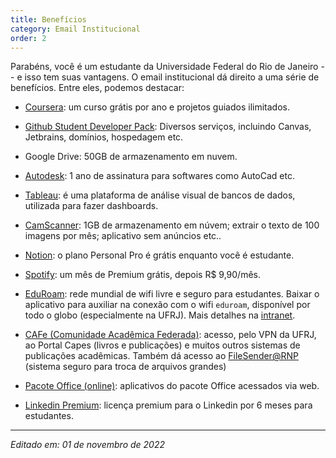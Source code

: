 ```yaml
---
title: Benefícios
category: Email Institucional
order: 2
---
```


Parabéns, você é um estudante da Universidade Federal do Rio de Janeiro -- e isso tem suas vantagens.
O email institucional dá direito a uma série de benefícios. 
Entre eles, podemos destacar:

+ [Coursera](https://www.coursera.org/for-university-and-college-students): um curso grátis por ano e projetos guiados ilimitados.

+ [Github Student Developer Pack](https://education.github.com/pack): Diversos serviços, incluindo Canvas, Jetbrains, domínios, hospedagem etc.

+ Google Drive: 50GB de armazenamento em nuvem.

+ [Autodesk](https://www.autodesk.com.br/education/edu-software/overview): 1 ano de assinatura para softwares como AutoCad etc.

+ [Tableau](https://www.tableau.com/pt-br/academic/students): é uma plataforma de análise visual de bancos de dados, utilizada para fazer dashboards.

+ [CamScanner](https://camscanner.medium.com/camscanner-now-provides-free-advanced-features-to-students-and-educators-29c5263d2b93): 1GB de armazenamento em núvem; extrair o texto de 100 imagens por mês; aplicativo sem anúncios etc..

+ [Notion](https://www.notion.so/): o plano Personal Pro é grátis enquanto você é estudante.

+ [Spotify](https://www.spotify.com/br/student/): um mês de Premium grátis, depois R$ 9,90/mês.

+ [EduRoam](https://eduroam.org/): rede mundial de wifi livre e seguro para estudantes. Baixar o aplicativo para auxiliar na conexão com o wifi `eduroam`, disponível por todo o globo (especialmente na UFRJ). Mais detalhes na [intranet](https://intranet.ufrj.br/portal/eduroam-2/).

+ [CAFe (Comunidade Acadêmica Federada)](https://intranet.ufrj.br/portal/cafe-2/): acesso, pelo VPN da UFRJ, ao Portal Capes (livros e publicações) e muitos outros sistemas de publicações acadêmicas. Também dá acesso ao [FileSender@RNP](https://filesender.rnp.br/) (sistema seguro para troca de arquivos grandes)

+ [Pacote Office (online)](https://www.microsoft.com/pt-br/education/products/office): aplicativos do pacote Office acessados via web.
 
+ [Linkedin Premium](https://members.linkedin.com/pt-br/estudante/linkedin-premium): licença premium para o Linkedin por 6 meses para estudantes.

---

*Editado em: 01 de novembro de 2022*
